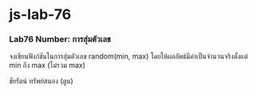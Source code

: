 # js-lab-76
### Lab76 Number: การสุ่มตัวเลข
จงเขียนฟังก์ชันในการสุ่มตัวเลข random(min, max) โดยให้ผลลัพธ์มีค่าเป็นจำนวนจริงตั้งแต่ min ถึง max (ไม่รวม max)

ชัยรัตน์ ทรัพย์สนอง (ตูน)
